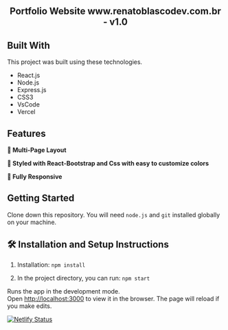 <h2 align="center">
  Portfolio Website www.renatoblascodev.com.br - v1.0<br/>
 
</h2>


## Built With

This project was built using these technologies.

- React.js
- Node.js
- Express.js
- CSS3
- VsCode
- Vercel

## Features

**📖 Multi-Page Layout**

**🎨 Styled with React-Bootstrap and Css with easy to customize colors**

**📱 Fully Responsive**

## Getting Started

Clone down this repository. You will need `node.js` and `git` installed globally on your machine.

## 🛠 Installation and Setup Instructions

1. Installation: `npm install`

2. In the project directory, you can run: `npm start`

Runs the app in the development mode.\
Open [http://localhost:3000](http://localhost:3000) to view it in the browser.
The page will reload if you make edits.

[![Netlify Status](https://api.netlify.com/api/v1/badges/f3dc174d-6c7c-4075-bb55-0a65e5a64894/deploy-status)](https://app.netlify.com/sites/creative-biscochitos-d40471/deploys)

